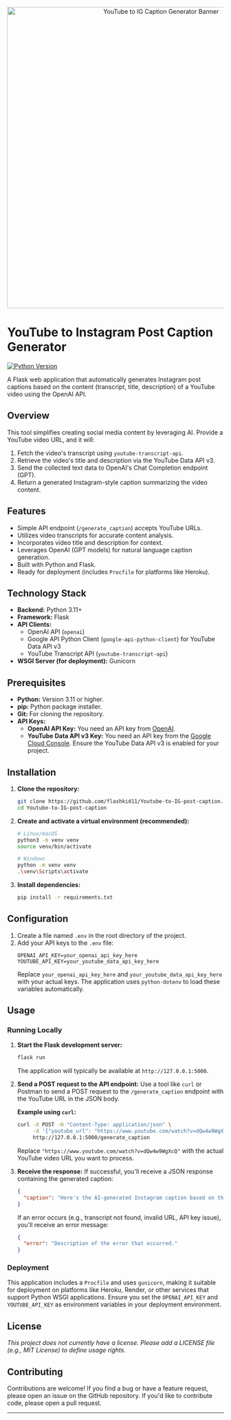 <!-- Banner Placeholder - Replace the src URL! -->
<p align="center">
  <a href="[YOUR_PROJECT_LINK_OR_REPO_URL]"> <!-- Optional: Link the banner -->
    <img src="[URL_TO_YOUR_HOSTED_SVG_BANNER.svg]" alt="YouTube to IG Caption Generator Banner" width="700"> <!-- Adjust width as needed -->
  </a>
</p>

# YouTube to Instagram Post Caption Generator

[![Python Version](https://img.shields.io/badge/python-3.11+-blue.svg)](https://www.python.org/downloads/)

A Flask web application that automatically generates Instagram post captions based on the content (transcript, title, description) of a YouTube video using the OpenAI API.

## Overview

This tool simplifies creating social media content by leveraging AI. Provide a YouTube video URL, and it will:

1.  Fetch the video's transcript using `youtube-transcript-api`.
2.  Retrieve the video's title and description via the YouTube Data API v3.
3.  Send the collected text data to OpenAI's Chat Completion endpoint (GPT).
4.  Return a generated Instagram-style caption summarizing the video content.

## Features

*   Simple API endpoint (`/generate_caption`) accepts YouTube URLs.
*   Utilizes video transcripts for accurate content analysis.
*   Incorporates video title and description for context.
*   Leverages OpenAI (GPT models) for natural language caption generation.
*   Built with Python and Flask.
*   Ready for deployment (includes `Procfile` for platforms like Heroku).

## Technology Stack

*   **Backend:** Python 3.11+
*   **Framework:** Flask
*   **API Clients:**
    *   OpenAI API (`openai`)
    *   Google API Python Client (`google-api-python-client`) for YouTube Data API v3
    *   YouTube Transcript API (`youtube-transcript-api`)
*   **WSGI Server (for deployment):** Gunicorn

## Prerequisites

*   **Python:** Version 3.11 or higher.
*   **pip:** Python package installer.
*   **Git:** For cloning the repository.
*   **API Keys:**
    *   **OpenAI API Key:** You need an API key from [OpenAI](https://platform.openai.com/account/api-keys).
    *   **YouTube Data API v3 Key:** You need an API key from the [Google Cloud Console](https://console.cloud.google.com/apis/library/youtube.googleapis.com). Ensure the YouTube Data API v3 is enabled for your project.

## Installation

1.  **Clone the repository:**
    ```bash
    git clone https://github.com/flashkid11/Youtube-to-IG-post-caption.git
    cd Youtube-to-IG-post-caption
    ```

2.  **Create and activate a virtual environment (recommended):**
    ```bash
    # Linux/macOS
    python3 -m venv venv
    source venv/bin/activate

    # Windows
    python -m venv venv
    .\venv\Scripts\activate
    ```

3.  **Install dependencies:**
    ```bash
    pip install -r requirements.txt
    ```

## Configuration

1.  Create a file named `.env` in the root directory of the project.
2.  Add your API keys to the `.env` file:
    ```dotenv
    OPENAI_API_KEY=your_openai_api_key_here
    YOUTUBE_API_KEY=your_youtube_data_api_key_here
    ```
    Replace `your_openai_api_key_here` and `your_youtube_data_api_key_here` with your actual keys. The application uses `python-dotenv` to load these variables automatically.

## Usage

### Running Locally

1.  **Start the Flask development server:**
    ```bash
    flask run
    ```
    The application will typically be available at `http://127.0.0.1:5000`.

2.  **Send a POST request to the API endpoint:**
    Use a tool like `curl` or Postman to send a POST request to the `/generate_caption` endpoint with the YouTube URL in the JSON body.

    **Example using `curl`:**
    ```bash
    curl -X POST -H "Content-Type: application/json" \
         -d '{"youtube_url": "https://www.youtube.com/watch?v=dQw4w9WgXcQ"}' \
         http://127.0.0.1:5000/generate_caption
    ```
    Replace `"https://www.youtube.com/watch?v=dQw4w9WgXcQ"` with the actual YouTube video URL you want to process.

3.  **Receive the response:**
    If successful, you'll receive a JSON response containing the generated caption:
    ```json
    {
      "caption": "Here's the AI-generated Instagram caption based on the video content..."
    }
    ```
    If an error occurs (e.g., transcript not found, invalid URL, API key issue), you'll receive an error message:
    ```json
    {
      "error": "Description of the error that occurred."
    }
    ```

### Deployment

This application includes a `Procfile` and uses `gunicorn`, making it suitable for deployment on platforms like Heroku, Render, or other services that support Python WSGI applications. Ensure you set the `OPENAI_API_KEY` and `YOUTUBE_API_KEY` as environment variables in your deployment environment.

## License

*This project does not currently have a license. Please add a LICENSE file (e.g., MIT License) to define usage rights.*

## Contributing

Contributions are welcome! If you find a bug or have a feature request, please open an issue on the GitHub repository. If you'd like to contribute code, please open a pull request.

---
